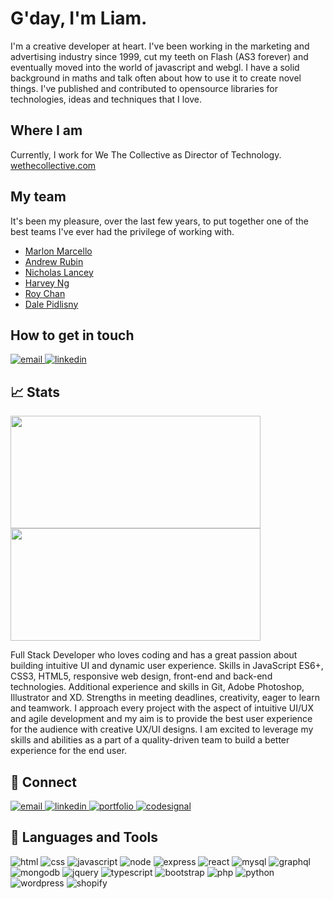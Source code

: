 # G'day, I'm Liam.

I'm a creative developer at heart. I've been working in the marketing and advertising industry since 1999, cut my teeth on Flash (AS3 forever) and eventually moved into the world of javascript and webgl. I have a solid background in maths and talk often about how to use it to create novel things. I've published and contributed  to opensource libraries for technologies, ideas and techniques that I love.

## Where I am
Currently, I work for We The Collective as Director of Technology.
[wethecollective.com](https://www.wethecollective.com/)

## My team
It's been my pleasure, over the last few years, to put together one of the best teams I've ever had the privilege of working with.
- [Marlon Marcello](https://github.com/marlonmarcello)
- [Andrew Rubin](https://github.com/andrewrubin)
- [Nicholas Lancey](https://github.com/NicholasLancey)
- [Harvey Ng](https://github.com/rvno)
- [Roy Chan](https://github.com/chanroyc)
- [Dale Pidlisny](https://github.com/consolecmnd)

## How to get in touch
<a href="mailto:liam@wethecollective.com" rel="noreferrer"><img src="https://img.shields.io/badge/email-34A853?style=for-the-badge&logo=minutemailer&logoColor=white" alt="email"> </a>
<a href="https://www.linkedin.com/in/liam-egan-bb7a656/" rel="noreferrer"><img src="https://img.shields.io/badge/LinkedIn-0077B5?style=for-the-badge&logo=linkedin&logoColor=white" alt="linkedin"><a/>

## 📈 Stats

<p align="left">
<a href="https://github.com/liamegan">
  <img height="180em" width="400px" src="https://github-readme-stats-eight-theta.vercel.app/api?username=liamegan&show_icons=true&theme=dracula&include_all_commits=true&count_private=true"/>
  <img height="180em" width="400px" src="https://github-readme-stats-eight-theta.vercel.app/api/top-langs/?username=liamegan&layout=compact&langs_count=8&theme=dracula"/>
</a>
</p>



Full Stack Developer who loves coding and has a great passion about building intuitive UI and dynamic user experience. Skills in JavaScript ES6+, CSS3, HTML5, responsive web design, front-end and back-end technologies. Additional experience and skills in Git, Adobe Photoshop, Illustrator and XD. Strengths in meeting deadlines, creativity, eager to learn and teamwork. I approach every project with the aspect of intuitive UI/UX and agile development and my aim is to provide the best user experience for the audience with creative UX/UI designs. I am excited to leverage my skills and abilities as a part of a quality-driven team to build a better experience for the end user.

## 🤝 Connect
<p>
  <span><a href="mailto:pravton_dev@outlook.com" rel="noreferrer">
    <img src="https://img.shields.io/badge/email-34A853?style=for-the-badge&logo=minutemailer&logoColor=white" alt="email"> 
  </a></span>
  <span><a href="https://www.linkedin.com/in/pravton/"> 
    <img src="https://img.shields.io/badge/LinkedIn-0077B5?style=for-the-badge&logo=linkedin&logoColor=white" alt="linkedin">
  </a></span>
    <span><a href="https://pravton.com"> 
    <img src="https://img.shields.io/badge/Portfolio-cf455c?style=for-the-badge&logo=c&logoColor=white" alt="portfolio">
  </a></span>
  <span><a href="https://app.codesignal.com/profile/pravton"> 
    <img src="https://img.shields.io/badge/CodeSignal-33485F?style=for-the-badge&logo=codersrank&logoColor=white" alt="codesignal">
  </a></span>
</p>


## 🧰 Languages and Tools
<p align="left">
  <img src="https://img.shields.io/badge/HTML5-E34F26?style=for-the-badge&logo=html5&logoColor=white" alt="html">    
  <img src="https://img.shields.io/badge/CSS3-1572B6?style=for-the-badge&logo=css3&logoColor=white" alt="css"> 
  <img src="https://img.shields.io/badge/JavaScript-F7DF1E?style=for-the-badge&logo=javascript&logoColor=black" alt="javascript"> 
  <img src="https://img.shields.io/badge/Node.js-43853D?style=for-the-badge&logo=node.js&logoColor=white" alt="node"> 
  <img src="https://img.shields.io/badge/Express.js-404D59?style=for-the-badge" alt="express"> 
  <img src="https://img.shields.io/badge/React-20232A?style=for-the-badge&logo=react&logoColor=61DAFB" alt="react"> 
  <img src="https://img.shields.io/badge/MySQL-00618A?style=for-the-badge&logo=mysql&logoColor=white" alt="mysql">
  <img src="https://img.shields.io/badge/GraphQL-DE33A6?style=for-the-badge&logo=graphql&logoColor=white" alt="graphql">
  <img src="https://img.shields.io/badge/MongoDB-4EA94B?style=for-the-badge&logo=mongodb&logoColor=white" alt="mongodb"> 
  <img src="https://img.shields.io/badge/jQuery-0769AD?style=for-the-badge&logo=jquery&logoColor=white" alt="jquery"> 
  <img src="https://img.shields.io/badge/TypeScript-3178c6?style=for-the-badge&logo=typescript&logoColor=white" alt="typescript"> 
  <img src="https://img.shields.io/badge/Bootstrap-563D7C?style=for-the-badge&logo=bootstrap&logoColor=white" alt="bootstrap"> 
  <img src="https://img.shields.io/badge/PHP-777BB3?style=for-the-badge&logo=php&logoColor=white" alt="php"> 
  <img src="https://img.shields.io/badge/Python-3776AB?style=for-the-badge&logo=python&logoColor=white" alt="python"> 
  <img src="https://img.shields.io/badge/Wordpress-5599CA?style=for-the-badge&logo=wordpress&logoColor=white" alt="wordpress">
  <img src="https://img.shields.io/badge/Shopify-55972D?style=for-the-badge&logo=shopify&logoColor=white" alt="shopify">
</p>
